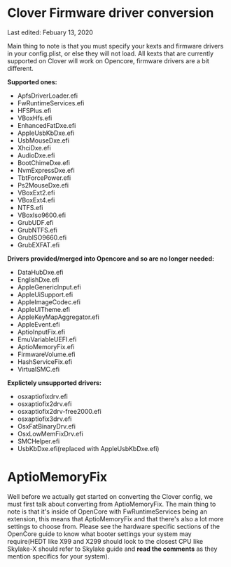 # Clover Firmware driver conversion

Last edited: Febuary 13, 2020

Main thing to note is that you must specify your kexts and firmware drivers in your config.plist, or else they will not load. All kexts that are currently supported on Clover will work on Opencore, firmware drivers are a bit different. 

**Supported ones:**

* ApfsDriverLoader.efi
* FwRuntimeServices.efi
* HFSPlus.efi
* VBoxHfs.efi
* EnhancedFatDxe.efi
* AppleUsbKbDxe.efi
* UsbMouseDxe.efi
* XhciDxe.efi
* AudioDxe.efi
* BootChimeDxe.efi
* NvmExpressDxe.efi
* TbtForcePower.efi
* Ps2MouseDxe.efi
* VBoxExt2.efi
* VBoxExt4.efi
* NTFS.efi
* VBoxIso9600.efi
* GrubUDF.efi
* GrubNTFS.efi
* GrubISO9660.efi
* GrubEXFAT.efi

**Drivers provided/merged into Opencore and so are no longer needed:**

* DataHubDxe.efi
* EnglishDxe.efi
* AppleGenericInput.efi
* AppleUiSupport.efi
* AppleImageCodec.efi
* AppleUITheme.efi
* AppleKeyMapAggregator.efi
* AppleEvent.efi
* AptioInputFix.efi
* EmuVariableUEFI.efi
* AptioMemoryFix.efi
* FirmwareVolume.efi
* HashServiceFix.efi
* VirtualSMC.efi


**Explictely unsupported drivers:**

* osxaptiofixdrv.efi
* osxaptiofix2drv.efi
* osxaptiofix2drv-free2000.efi
* osxaptiofix3drv.efi
* OsxFatBinaryDrv.efi
* OsxLowMemFixDrv.efi
* SMCHelper.efi
* UsbKbDxe.efi(replaced with AppleUsbKbDxe.efi)


# AptioMemoryFix

Well before we actually get started on converting the Clover config, we must first talk about converting from AptioMemoryFix. The main thing to note is that it's inside of OpenCore with FwRuntimeServices being an extension, this means that AptioMemoryFix and that there's also a lot more settings to choose from. Please see the hardware specific sections of the OpenCore guide to know what booter settings your system may require(HEDT like X99 and X299 should look to the closest CPU like Skylake-X should refer to Skylake guide and **read the comments** as they mention specifics for your system).
